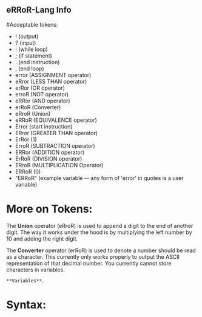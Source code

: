 ## eRRoR-Lang Info  

#Acceptable tokens: 
- ! (output) 
- ? (input) 
- : (while loop)
- ; (if statement)
- . (end instruction)
- , (end loop)
- error (ASSIGNMENT operator)
- eRror (LESS THAN operator)
- erRor (OR operator)
- erroR (NOT operator)
- eRRor (AND operator)
- erRoR (Converter)
- eRroR (Union)
- eRRoR (EQUIVALENCE operator)
- Error (start instruction)
- ERror (GREATER THAN operator)
- ErRor (1)
- ErroR (SUBTRACTION operator)
- ERRor (ADDITION operator)
- ErRoR (DIVISION operator)
- ERroR (MULTIPLICATION Operator)
- ERRoR (0)
- "ERRoR" (example variable -- any form of 'error' in quotes is a user
	  variable)

# More on Tokens:
The **Union** operator (eRroR) is used to append a digit to the end of another digit. The way it works under the hood is by multiplying the left number by 10 and adding the right digit. 
   
The **Converter** operator (erRoR) is used to denote a number should be read as a character. This currently only works properly to output the ASCII representation of that decimal number. You currently cannot store characters in variables.

    **Variables**.

# Syntax:


